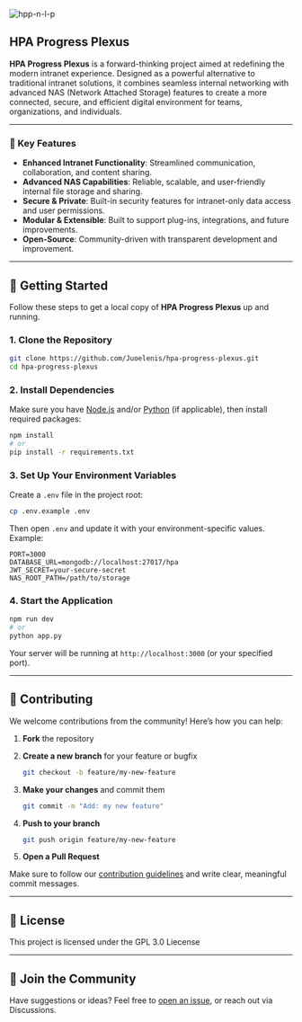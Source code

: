 ![hpp-n-l-p](https://github.com/user-attachments/assets/e8a3587e-3436-44a8-b484-5673028cc386)

## HPA Progress Plexus

**HPA Progress Plexus** is a forward-thinking project aimed at redefining the modern intranet experience. Designed as a powerful alternative to traditional intranet solutions, it combines seamless internal networking with advanced NAS (Network Attached Storage) features to create a more connected, secure, and efficient digital environment for teams, organizations, and individuals.

---

### 🚀 Key Features

* **Enhanced Intranet Functionality**: Streamlined communication, collaboration, and content sharing.
* **Advanced NAS Capabilities**: Reliable, scalable, and user-friendly internal file storage and sharing.
* **Secure & Private**: Built-in security features for intranet-only data access and user permissions.
* **Modular & Extensible**: Built to support plug-ins, integrations, and future improvements.
* **Open-Source**: Community-driven with transparent development and improvement.

---

## 🔧 Getting Started

Follow these steps to get a local copy of **HPA Progress Plexus** up and running.

### 1. Clone the Repository

```bash
git clone https://github.com/Juoelenis/hpa-progress-plexus.git
cd hpa-progress-plexus
```

### 2. Install Dependencies

Make sure you have [Node.js](https://nodejs.org/) and/or [Python](https://www.python.org/) (if applicable), then install required packages:

```bash
npm install
# or
pip install -r requirements.txt
```

### 3. Set Up Your Environment Variables

Create a `.env` file in the project root:

```bash
cp .env.example .env
```

Then open `.env` and update it with your environment-specific values. Example:

```
PORT=3000
DATABASE_URL=mongodb://localhost:27017/hpa
JWT_SECRET=your-secure-secret
NAS_ROOT_PATH=/path/to/storage
```

### 4. Start the Application

```bash
npm run dev
# or
python app.py
```

Your server will be running at `http://localhost:3000` (or your specified port).

---

## 🤝 Contributing

We welcome contributions from the community! Here’s how you can help:

1. **Fork** the repository
2. **Create a new branch** for your feature or bugfix

   ```bash
   git checkout -b feature/my-new-feature
   ```
3. **Make your changes** and commit them

   ```bash
   git commit -m "Add: my new feature"
   ```
4. **Push to your branch**

   ```bash
   git push origin feature/my-new-feature
   ```
5. **Open a Pull Request**

Make sure to follow our [contribution guidelines](CONTRIBUTING.md) and write clear, meaningful commit messages.

---

## 📄 License

This project is licensed under the GPL 3.0 Liecense

---

## 🙌 Join the Community

Have suggestions or ideas? Feel free to [open an issue](https://github.com/your-username/hpa-progress-plexus/issues), or reach out via Discussions.

